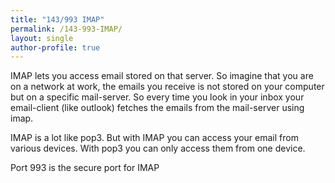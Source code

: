 ```yaml
---
title: "143/993 IMAP"
permalink: /143-993-IMAP/
layout: single
author-profile: true
---
```


IMAP lets you access email stored on that server. So imagine that you are on a network at work, the emails you receive is not stored on your computer but on a specific mail-server. So every time you look in your inbox your email-client (like outlook) fetches the emails from the mail-server using imap.

IMAP is a lot like pop3. But with IMAP you can access your email from various devices. With pop3 you can only access them from one device.

Port 993 is the secure port for IMAP
